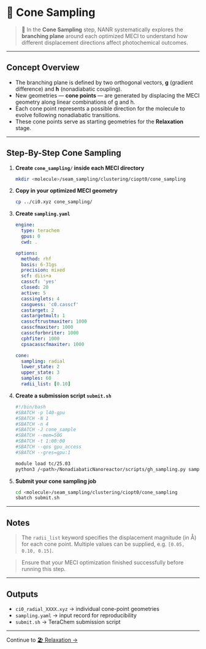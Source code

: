 # 🍦 Cone Sampling

> 📖 In the **Cone Sampling** step, NANR systematically explores the **branching plane** around each optimized MECI to understand how different displacement directions affect photochemical outcomes.

---

## Concept Overview

- The branching plane is defined by two orthogonal vectors, **g** (gradient difference) and **h** (nonadiabatic coupling).  
- New geometries — **cone points** — are generated by displacing the MECI geometry along linear combinations of g and h.  
- Each cone point represents a possible direction for the molecule to evolve following nonadiabatic transitions.  
- These cone points serve as starting geometries for the **Relaxation** stage.

---

## Step-By-Step Cone Sampling

1. **Create `cone_sampling/` inside each MECI directory**
   ```bash
   mkdir <molecule>/seam_sampling/clustering/ciopt0/cone_sampling
   ```

2. **Copy in your optimized MECI geometry**
   ```bash
   cp ../ci0.xyz cone_sampling/
   ```

3. **Create `sampling.yaml`**
   ```yaml
   engine:
     type: terachem
     gpus: 0
     cwd: .

   options:
     method: rhf
     basis: 6-31gs
     precision: mixed
     scf: diis+a
     casscf: 'yes'
     closed: 20
     active: 5
     cassinglets: 4
     casguess: 'c0.casscf'
     castarget: 2
     castargetmult: 1
     casscftrustmaxiter: 1000
     casscfmaxiter: 1000
     casscforbnriter: 1000
     cphfiter: 1000
     cpsacasscfmaxiter: 1000

   cone:
     sampling: radial
     lower_state: 2
     upper_state: 3
     samples: 60
     radii_list: [0.10]
   ```

4. **Create a submission script `submit.sh`**
   ```bash
   #!/bin/bash
   #SBATCH -p l40-gpu
   #SBATCH -N 1
   #SBATCH -n 4
   #SBATCH -J cone_sample
   #SBATCH --mem=50G
   #SBATCH -t 1:00:00
   #SBATCH --qos gpu_access
   #SBATCH --gres=gpu:1

   module load tc/25.03
   python3 /<path>/NonadiabaticNanoreactor/scripts/gh_sampling.py sampling.yaml
   ```

5. **Submit your cone sampling job**
   ```bash
   cd <molecule>/seam_sampling/clustering/ciopt0/cone_sampling
   sbatch submit.sh
   ```

---

## Notes

> The `radii_list` keyword specifies the displacement magnitude (in Å) for each cone point. Multiple values can be supplied, e.g. `[0.05, 0.10, 0.15]`.

> Ensure that your MECI optimization finished successfully before running this step.

---

## Outputs

- `ci0_radial_XXXX.xyz` → individual cone-point geometries  
- `sampling.yaml` → input record for reproducibility  
- `submit.sh` → TeraChem submission script  

---

Continue to [🏖️ Relaxation →](5_relaxation.md)

